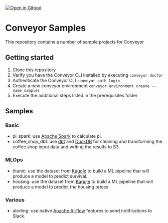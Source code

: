 [![Open in Gitpod](https://gitpod.io/button/open-in-gitpod.svg)](https://gitpod.io/#https://github.com/datamindedbe/conveyor-samples)

# Conveyor Samples

This repository contains a number of sample projects for Conveyor

## Getting started

1. Clone this repository
2. Verify you have the Conveyor CLI installed by executing `conveyor doctor`
3. Authenticate the Conveyor CLI `conveyor auth login`
4. Create a new conveyor environment `conveyor environment create --name samples`
5. Execute the additional steps listed in the prerequisites folder

## Samples

### Basic

- pi_spark: use [Apache Spark](https://github.com/apache/spark) to calculate pi.
- coffee_shop_dbt: use [dbt](https://github.com/dbt-labs/dbt-core) and [DuckDB](https://github.com/duckdb/duckdb) 
  for cleaning and transforming the coffee shop input data and writing the results to S3.

### MLOps

- titanic: use the dataset from [Kaggle](https://www.kaggle.com/c/titanic) 
  to build a ML pipeline that will produce a model to predict survival.
- housing: use the dataset from [Kaggle](https://www.kaggle.com/c/house-prices-advanced-regression-techniques) 
  to build a ML pipeline that will produce a model to predict the housing prices.

### Various

- alerting: use native [Apache Airflow](https://github.com/apache/airflow) features to send notifications to Slack.
